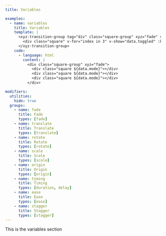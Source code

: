 ```yaml
---
title: Variables

examples:
  - name: variables
    title: Variables
    template: |
      <xyz-transition-group tag="div" class="square-group" xyz="fade" v-on="data.listeners">
        <div class="square" v-for="index in 3" v-show="data.toggled" :key="index"></div>
      </xyz-transition-group>
    code:
      - language: html
        content: |
          <div class="square-group" xyz="fade">
            <div class="square ${data.mode}"></div>
            <div class="square ${data.mode}"></div>
            <div class="square ${data.mode}"></div>
          </div>

modifiers:
  utilities:
    hide: true
  groups:
    - name: fade
      title: Fade
      types: [fade]
    - name: translate
      title: Translate
      types: [translate]
    - name: rotate
      title: Rotate
      types: [rotate]
    - name: scale
      title: Scale
      types: [scale]
    - name: origin
      title: Origin
      types: [origin]
    - name: timing
      title: Timing
      types: [duration, delay]
    - name: ease
      title: Ease
      types: [ease]
    - name: stagger
      title: Stagger
      types: [stagger]
---
```


This is the variables section
